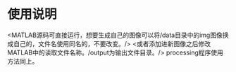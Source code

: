 # 使用说明
<MATLAB源码可直接运行，想要生成自己的图像可以将/data目录中的img图像换成自己的，文件名使用同名的，不要改变。/>
<或者添加进新图像之后修改MATLAB中的读取文件名称。/output为输出文件目录。/>
processing程序使用方法同上。
